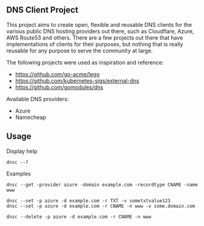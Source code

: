 ## DNS Client Project

This project aims to create open, flexible and reusable DNS clients for the various public DNS hosting providers out there, 
such as Cloudflare, Azure, AWS Route53 and others. There are a few projects out there that have implementations of clients 
for their purposes, but nothing that is really reusable for any purpose to serve the community at large.

The following projects were used as inspiration and reference:
* https://github.com/go-acme/lego
* https://github.com/kubernetes-sigs/external-dns
* https://github.com/gomodules/dns

Available DNS providers:
* Azure
* Namecheap

## Usage
    
Display help

    dnsc --?

Examples

    dnsc --get -provider azure -domain example.com -recordtype CNAME -name www

    dnsc --set -p azure -d example.com -r TXT -v sometxtvalue123
    dnsc --set -p azure -d example.com -r CNAME -n www -v some.domain.com

    dnsc --delete -p azure -d example.com -r CNAME -n www
